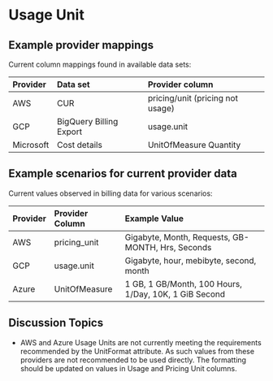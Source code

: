 # Usage Unit

## Example provider mappings

Current column mappings found in available data sets:

| Provider  | Data set                | Provider column        |
|:----------|:------------------------|:-----------------------|
| AWS       | CUR                     | pricing/unit (pricing not usage) |
| GCP       | BigQuery Billing Export | usage.unit             |
| Microsoft | Cost details            | UnitOfMeasure Quantity |

## Example scenarios for current provider data

Current values observed in billing data for various scenarios:

| Provider | Provider Column | Example Value                                          |
|:---------|:----------------|:-------------------------------------------------------|
| AWS      | pricing_unit    | Gigabyte, Month, Requests, GB-MONTH, Hrs, Seconds      |
| GCP      | usage.unit      | Gigabyte, hour, mebibyte, second, month                |
| Azure    | UnitOfMeasure   | 1 GB, 1 GB/Month, 100 Hours, 1/Day, 10K, 1 GiB Second  |

## Discussion Topics

* AWS and Azure Usage Units are not currently meeting the requirements recommended by the UnitFormat attribute. As such values from these providers are not recommended to be used directly. The formatting should be updated on values in Usage and Pricing Unit columns.
